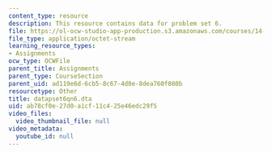 ```yaml
---
content_type: resource
description: This resource contains data for problem set 6.
file: https://ol-ocw-studio-app-production.s3.amazonaws.com/courses/14-381-statistical-method-in-economics-fall-2006/ab78cf0e27d0a1cf11c425e46edc29f5_datapset6qn6.dta
file_type: application/octet-stream
learning_resource_types:
- Assignments
ocw_type: OCWFile
parent_title: Assignments
parent_type: CourseSection
parent_uid: ad119e6d-6cb5-8c67-4d0e-8dea760f080b
resourcetype: Other
title: datapset6qn6.dta
uid: ab78cf0e-27d0-a1cf-11c4-25e46edc29f5
video_files:
  video_thumbnail_file: null
video_metadata:
  youtube_id: null
---
```

